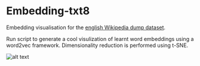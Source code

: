 # Embedding-txt8
Embedding visualisation for the [english Wikipedia dump dataset](http://mattmahoney.net/dc/textdata.html). 

Run script to generate a cool visulization of learnt word embeddings using a word2vec framework. Dimensionality reduction is performed using t-SNE.

 ![alt text](https://github.com/mattdns100689/Embedding-txt8/blob/master/visualization_perplex_5.png)
